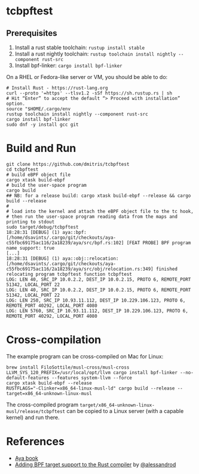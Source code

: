 # tcbpftest

## Prerequisites

1. Install a rust stable toolchain: `rustup install stable`
1. Install a rust nightly toolchain: `rustup toolchain install nightly --component rust-src`
1. Install bpf-linker: `cargo install bpf-linker`

On a RHEL or Fedora-like server or VM, you should be able to do:
```
# Install Rust - https://rust-lang.org
curl --proto '=https' --tlsv1.2 -sSf https://sh.rustup.rs | sh
# Hit “Enter” to accept the default “> Proceed with installation” option.
source "$HOME/.cargo/env
rustup toolchain install nightly --component rust-src
cargo install bpf-linker
sudo dnf -y install gcc git
```

# Build and Run
```
git clone https://github.com/dmitris/tcbpftest
cd tcbpftest
# build eBPF object file
cargo xtask build-ebpf
# build the user-space program
cargo build
## NB: for a release build: cargo xtask build-ebpf --release && cargo build --release
#
# load into the kernel and attach the eBPF object file to the tc hook,
# then run the user-space program reading data from the maps and printing to stdout
sudo target/debug/tcbpftest
18:28:31 [DEBUG] (1) aya::bpf: [/home/dsavints/.cargo/git/checkouts/aya-c55fbc69175ac116/2a18239/aya/src/bpf.rs:102] [FEAT PROBE] BPF program name support: true
[...]
18:28:31 [DEBUG] (1) aya::obj::relocation: [/home/dsavints/.cargo/git/checkouts/aya-c55fbc69175ac116/2a18239/aya/src/obj/relocation.rs:349] finished relocating program tcbpftest function tcbpftest
LOG: LEN 40, SRC_IP 10.0.2.2, DEST_IP 10.0.2.15, PROTO 6, REMOTE_PORT 51342, LOCAL_PORT 22
LOG: LEN 40, SRC_IP 10.0.2.2, DEST_IP 10.0.2.15, PROTO 6, REMOTE_PORT 51342, LOCAL_PORT 22
LOG: LEN 250, SRC_IP 10.93.11.112, DEST_IP 10.229.106.123, PROTO 6, REMOTE_PORT 40292, LOCAL_PORT 4080
LOG: LEN 5760, SRC_IP 10.93.11.112, DEST_IP 10.229.106.123, PROTO 6, REMOTE_PORT 40292, LOCAL_PORT 4080
```

# Cross-compilation
The example program can be cross-compiled on Mac for Linux:
```
brew install FiloSottile/musl-cross/musl-cross
LLVM_SYS_120_PREFIX=/usr/local/opt/llvm cargo install bpf-linker --no-default-features --features system-llvm --force
cargo xtask build-ebpf --release
RUSTFLAGS="-Clinker=x86_64-linux-musl-ld" cargo build --release --target=x86_64-unknown-linux-musl
```
The cross-compiled program `target/x86_64-unknown-linux-musl/release/tcbpftest` can be copied to a Linux server (with a capable kernel) and run there.

# References
* [Aya book](https://aya-rs.github.io/book/)
* [Adding BPF target support to the Rust compiler](https://confused.ai/posts/rust-bpf-target) by [@alessandrod](https://github.com/alessandrod)
